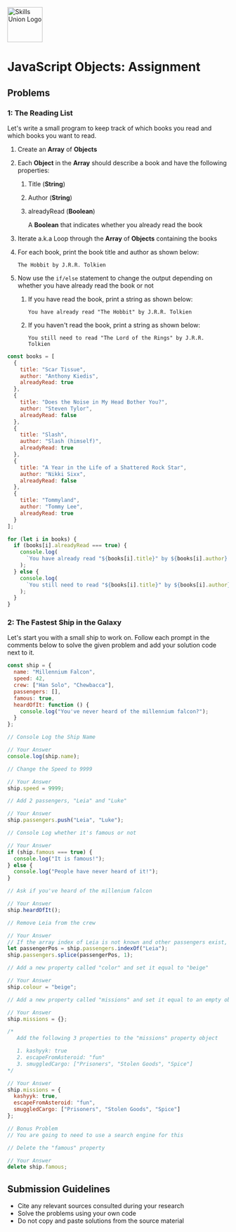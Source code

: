 [<img src="assets/images/su-logo.png" alt="Skills Union Logo" height="80px" />](https://www.skillsunion.com/)

# JavaScript Objects: Assignment

## Problems

### 1: The Reading List

Let's write a small program to keep track of which books you read and which books you want to read.

1. Create an **Array** of **Objects**
1. Each **Object** in the **Array** should describe a book and have the following properties:

   1. Title (**String**)
   1. Author (**String**)
   1. alreadyRead (**Boolean**)

      A **Boolean** that indicates whether you already read the book

1. Iterate a.k.a Loop through the **Array** of **Objects** containing the books
1. For each book, print the book title and author as shown below:
   ```
   The Hobbit by J.R.R. Tolkien
   ```
1. Now use the `if/else` statement to change the output depending on whether you have already read the book or not
   1. If you have read the book, print a string as shown below:
      ```
      You have already read "The Hobbit" by J.R.R. Tolkien
      ```
   1. If you haven't read the book, print a string as shown below:
      ```
      You still need to read "The Lord of the Rings" by J.R.R. Tolkien
      ```

```js
const books = [
  {
    title: "Scar Tissue",
    author: "Anthony Kiedis",
    alreadyRead: true
  },
  {
    title: "Does the Noise in My Head Bother You?",
    author: "Steven Tylor",
    alreadyRead: false
  },
  {
    title: "Slash",
    author: "Slash (himself)",
    alreadyRead: true
  },
  {
    title: "A Year in the Life of a Shattered Rock Star",
    author: "Nikki Sixx",
    alreadyRead: false
  },
  {
    title: "Tommyland",
    author: "Tommy Lee",
    alreadyRead: true
  }
];

for (let i in books) {
  if (books[i].alreadyRead === true) {
    console.log(
      `You have already read "${books[i].title}" by ${books[i].author} `
    );
  } else {
    console.log(
      `You still need to read "${books[i].title}" by ${books[i].author} `
    );
  }
}
```

### 2: The Fastest Ship in the Galaxy

Let's start you with a small ship to work on. Follow each prompt in the comments below to solve the given problem and add your solution code next to it.

```js
const ship = {
  name: "Millennium Falcon",
  speed: 42,
  crew: ["Han Solo", "Chewbacca"],
  passengers: [],
  famous: true,
  heardOfIt: function () {
    console.log("You've never heard of the millennium falcon?");
  }
};

// Console Log the Ship Name

// Your Answer
console.log(ship.name);

// Change the Speed to 9999

// Your Answer
ship.speed = 9999;

// Add 2 passengers, "Leia" and "Luke"

// Your Answer
ship.passengers.push("Leia", "Luke");

// Console Log whether it's famous or not

// Your Answer
if (ship.famous === true) {
  console.log("It is famous!");
} else {
  console.log("People have never heard of it!");
}

// Ask if you've heard of the millenium falcon

// Your Answer
ship.heardOfIt();

// Remove Leia from the crew

// Your Answer
// If the array index of Leia is not known and other passengers exist, such as Luke.
let passengerPos = ship.passengers.indexOf("Leia");
ship.passengers.splice(passengerPos, 1);

// Add a new property called "color" and set it equal to "beige"

// Your Answer
ship.colour = "beige";

// Add a new property called "missions" and set it equal to an empty object

// Your Answer
ship.missions = {};

/*
   Add the following 3 properties to the "missions" property object

   1. kashyyk: true
   2. escapeFromAsteroid: "fun"
   3. smuggledCargo: ["Prisoners", "Stolen Goods", "Spice"]
*/

// Your Answer
ship.missions = {
  kashyyk: true,
  escapeFromAsteroid: "fun",
  smuggledCargo: ["Prisoners", "Stolen Goods", "Spice"]
};

// Bonus Problem
// You are going to need to use a search engine for this

// Delete the "famous" property

// Your Answer
delete ship.famous;
```

## Submission Guidelines

- Cite any relevant sources consulted during your research
- Solve the problems using your own code
- Do not copy and paste solutions from the source material
